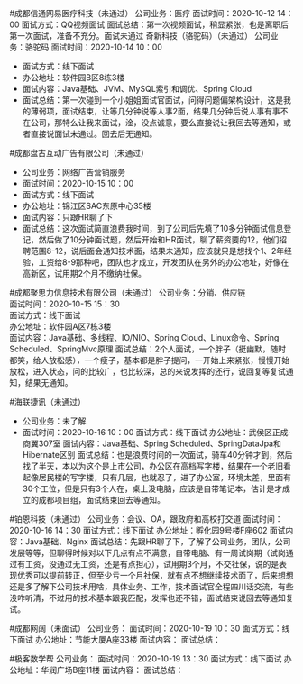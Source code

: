 #成都信通网易医疗科技（未通过）
公司业务：医疗
面试时间：2020-10-12 14：00
面试方式：QQ视频面试
面试总结：第一次视频面试，稍显紧张，也是离职后第一次面试，准备不充分。面试未通过
奇新科技（骆驼码）（未通过）
公司业务：骆驼码
面试时间：2020-10-14	10：00
* 面试方式：线下面试
* 办公地址：软件园B区8栋3楼
* 面试内容：Java基础、JVM、MySQL索引和调优、Spring Cloud
* 面试总结：第一次碰到一个小姐姐面试官面试，问得问题偏架构设计，这是我的薄弱项，面试结束，让等几分钟说等人事2面，结果几分钟后说人事有事不在公司，那特么让我来面试，淦，没点诚意，要么直接说让我回去等通知，或者直接说面试未通过。回去后无通知。

#成都盘古互动广告有限公司（未通过）
* 公司业务：网络广告营销服务
* 面试时间：2020-10-15 10：00
* 面试方式：线下面试
* 办公地址：锦江区SAC东原中心35楼
* 面试内容：只跟HR聊了下
* 面试总结：这次面试简直浪费我时间，到了公司后先填了10多分钟面试信息登记，然后做了10分钟面试题，然后开始和HR面试，聊了薪资要的12，他们招聘范围8-12，说后面会通知技术面，结果未通知，应该就只是想找个1、2年经验，工资给8-9那种吧，团队也才成立，开发团队在另外的办公地址，好像在高新区，试用期2个月不缴纳社保。

#成都聚思力信息技术有限公司（未通过）
公司业务：分销、供应链  
面试时间：2020-10-15 15：30  
面试方式：线下面试  
办公地址：软件园A区7栋3楼  
面试内容：Java基础、多线程、IO/NIO、Spring Cloud、Linux命令、Spring Scheduled、SpringMvc原理
面试总结：2个人面试，一个胖子（挺幽默，随时都笑，给人放松感），一个瘦子，基本都是胖子提问，一开始上来紧张，慢慢开始放松，进入状态，问的比较广，也比较深，总的来说发挥的还行，说回复等复试通知，结果无通知。

#海联捷讯（未通过）
* 公司业务：未了解
* 面试时间：2020-10-16 10：00
  面试方式：线下面试
  办公地址：武侯区正成·商翼307室
  面试内容：Java基础、Spring Scheduled、SpringDataJpa和Hibernate区别
  面试总结：也是浪费时间的一次面试，骑车40分钟才到，然后找了半天，本以为这个是上市公司，办公区在高档写字楼，结果在一个老旧看起像居民楼的写字楼，只有几层，也就忍了，进了办公室，环境太差，里面有30个工位，但是只有3个人在，桌上没电脑，应该是自带笔记本，估计是才成立的成都项目组，面试结束回去等通知。

#铂恩科技（未通过）
公司业务：会议、OA，跟政府和高校打交道
面试时间：2020-10-16 14：30
面试方式：线下面试
办公地址：孵化园9号楼F座602
面试内容：Java基础、Nginx
面试总结：先跟HR聊了下，了解了公司业务，团队，公司发展等等，但聊得时候对以下几点有点不满意，自带电脑、有一周试岗期（试岗通过有工资，没通过无工资，还是有点担心），试用期3个月，不交社保，说的是表现优秀可以提前转正，但至少亏一个月社保，就有点不想继续技术面了，后来想想还是多了解下公司技术用啥，具体业务、工作，技术面试官全程四川话交流，有些没咋听清，不过用的技术基本跟我匹配，发挥也还不错，面试结束说回去等通知复试。

#成都网阔（未面试）
公司业务：
面试时间：2020-10-19 10：30
面试方式：线下面试
办公地址：节能大厦A座33楼
面试内容：
面试总结：

#极客数学帮
公司业务：
面试时间：2020-10-19 13：30
面试方式：线下面试
办公地址：华润广场B座11楼
面试内容：
面试总结：




